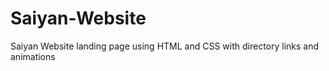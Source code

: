 # Saiyan-Website
Saiyan Website landing page using HTML and CSS with directory links and animations

